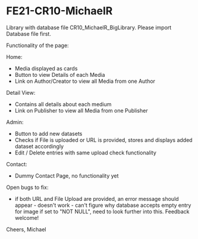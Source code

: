 # FE21-CR10-MichaelR

Library with database file CR10_MichaelR_BigLibrary. Please import Database file first.

Functionality of the page:

Home:
- Media displayed as cards
- Button to view Details of each Media
- Link on Author/Creator to view all Media from one Author

Detail View:
- Contains all details about each medium
- Link on Publisher to view all Media from one Publisher

Admin:
- Button to add new datasets
- Checks if File is uploaded or URL is provided, stores and displays added dataset accordingly
- Edit / Delete entries with same upload check functionality

Contact:
- Dummy Contact Page, no functionality yet

Open bugs to fix:
- if both URL and File Upload are provided, an error message should appear - doesn't work - can't figure why database accepts empty entry for image if set to "NOT NULL", need to look further into this. Feedback welcome!

Cheers,
Michael
